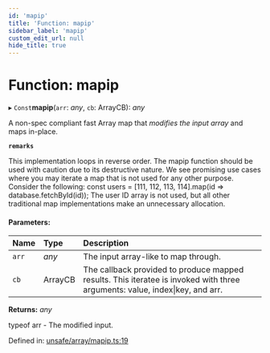 ```yaml
---
id: 'mapip'
title: 'Function: mapip'
sidebar_label: 'mapip'
custom_edit_url: null
hide_title: true
---
```


# Function: mapip

▸ `Const`**mapip**(`arr`: _any_, `cb`: ArrayCB): _any_

A non-spec compliant fast Array map that _modifies the input array_ and maps in-place.

**`remarks`**

This implementation loops in reverse order.
The mapip function should be used with caution due to its destructive nature.
We see promising use cases where you may iterate a map that is not used for any other purpose.
Consider the following: const users = [111, 112, 113, 114].map(id => database.fetchById(id));
The user ID array is not used, but all other traditional map implementations make an unnecessary allocation.

#### Parameters:

| Name  | Type    | Description                                                                                                                 |
| :---- | :------ | :-------------------------------------------------------------------------------------------------------------------------- |
| `arr` | _any_   | The input array-like to map through.                                                                                        |
| `cb`  | ArrayCB | The callback provided to produce mapped results. This iteratee is invoked with three arguments: value, index\|key, and arr. |

**Returns:** _any_

typeof arr - The modified input.

Defined in: [unsafe/array/mapip.ts:19](https://github.com/kaihodev/hikidashi/blob/031836f/src/unsafe/array/mapip.ts#L19)
